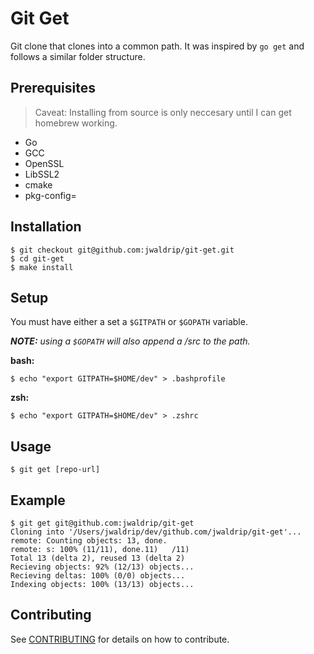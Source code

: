 # Git Get
Git clone that clones into a common path. It was inspired by `go get` and follows a similar folder structure.

## Prerequisites
> Caveat: Installing from source is only neccesary until I can get homebrew working.

* Go
* GCC
* OpenSSL
* LibSSL2
* cmake
* pkg-config=

## Installation

```
$ git checkout git@github.com:jwaldrip/git-get.git
$ cd git-get
$ make install
```

## Setup
You must have either a set a `$GITPATH` or `$GOPATH` variable.

_**NOTE:** using a `$GOPATH` will also append a /src to the path._

**bash:**
```
$ echo "export GITPATH=$HOME/dev" > .bashprofile
```

**zsh:**
```
$ echo "export GITPATH=$HOME/dev" > .zshrc
```

## Usage

```
$ git get [repo-url]
```

## Example

```
$ git get git@github.com:jwaldrip/git-get
Cloning into '/Users/jwaldrip/dev/github.com/jwaldrip/git-get'...
remote: Counting objects: 13, done.
remote: s: 100% (11/11), done.11)   /11)
Total 13 (delta 2), reused 13 (delta 2)
Recieving objects: 92% (12/13) objects...
Recieving deltas: 100% (0/0) objects...
Indexing objects: 100% (13/13) objects...
```

## Contributing

See [CONTRIBUTING](https://github.com/jwaldrip/git-get/blob/master/CONTRIBUTING.md) for details on how to contribute.
